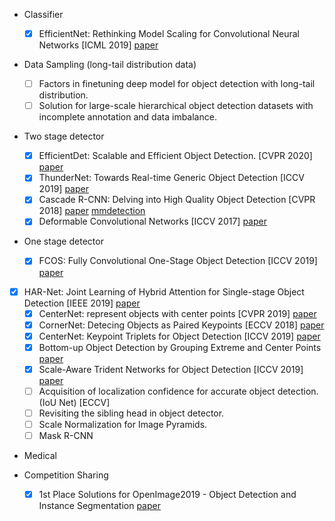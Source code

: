 - Classifier

  - [x] EfficientNet: Rethinking Model Scaling for Convolutional Neural Networks [ICML 2019] [paper](https://arxiv.org/abs/1905.11946)

- Data Sampling (long-tail distribution data)
  - [ ] Factors in finetuning deep model for object detection with long-tail distribution.
  - [ ] Solution for large-scale hierarchical object detection datasets with incomplete annotation and data imbalance.

- Two stage detector

  - [x] EfficientDet: Scalable and Efficient Object Detection. [CVPR 2020] [paper](https://arxiv.org/pdf/1911.09070.pdf)
  - [x] ThunderNet: Towards Real-time Generic Object Detection [ICCV 2019] [paper](https://arxiv.org/abs/1903.11752)
  - [x] Cascade R-CNN: Delving into High Quality Object Detection [CVPR 2018] [paper](https://arxiv.org/abs/1712.00726) [mmdetection](https://github.com/open-mmlab/mmdetection)
  - [x] Deformable Convolutional Networks  [ICCV 2017] [paper](https://arxiv.org/abs/1703.06211)

- One stage detector

  - [x] FCOS: Fully Convolutional One-Stage Object Detection [ICCV 2019] [paper](https://arxiv.org/pdf/1904.01355.pdf)
- [x] HAR-Net: Joint Learning of Hybrid Attention for Single-stage Object Detection [IEEE 2019] [paper](https://arxiv.org/pdf/1904.11141.pdf)
  - [x] CenterNet: represent objects with center points [CVPR 2019] [paper](https://arxiv.org/abs/1904.07850)
  - [x] CornerNet: Detecing Objects as Paired Keypoints [ECCV 2018] [paper](https://openaccess.thecvf.com/content_ECCV_2018/html/Hei_Law_CornerNet_Detecting_Objects_ECCV_2018_paper.html)
  - [x] CenterNet: Keypoint Triplets for Object Detection [ICCV 2019] [paper](https://openaccess.thecvf.com/content_ICCV_2019/html/Duan_CenterNet_Keypoint_Triplets_for_Object_Detection_ICCV_2019_paper.html)
  - [x] Bottom-up Object Detection by Grouping Extreme and Center Points [paper](https://arxiv.org/abs/1901.08043)
  - [x] Scale-Aware Trident Networks for Object Detection [ICCV 2019] [paper](https://arxiv.org/abs/1901.01892)
  - [ ] Acquisition of localization confidence for accurate object detection. (IoU Net) [ECCV]
  - [ ] Revisiting the sibling head in object detector. 
  - [ ] Scale Normalization for Image Pyramids.
  - [ ] Mask R-CNN
  
- Medical

- Competition Sharing

  - [x] 1st Place Solutions for OpenImage2019 - Object Detection and Instance Segmentation [paper](https://arxiv.org/pdf/2003.07557.pdf)

